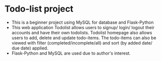 # Todo-list project

- This is a beginner project using MySQL for database and Flask-Python 
- This web application Todolist allows users to signup/ login/ logout their accounts and have their own todolists. Todolist homepage also allows users to add, delete and update todo-items. The todo-items can also be viewed with filter (completed/incomplete/all) and sort (by added date/ due date) applied.
- Flask-Python and MySQL are used due to author's interest.





  

